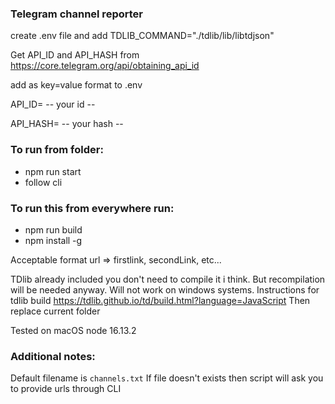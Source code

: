 ### Telegram channel reporter

create .env file and add
TDLIB_COMMAND="./tdlib/lib/libtdjson"

Get API_ID and API_HASH from https://core.telegram.org/api/obtaining_api_id

add as key=value format to .env

API_ID= -- your id --

API_HASH= -- your hash --

### To run from folder:
- npm run start
- follow cli
### To run this from everywhere run:
- npm run build
- npm install -g

Acceptable format
url => firstlink, secondLink, etc...


TDlib already included you don't need to compile it i think. 
But recompilation will be needed anyway. Will not work on windows systems.
Instructions for tdlib build
https://tdlib.github.io/td/build.html?language=JavaScript
Then replace current folder

Tested on macOS node 16.13.2

### Additional notes:
Default filename is `channels.txt`
If file doesn't exists then script will ask you to provide urls through CLI
